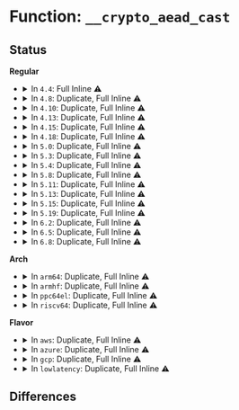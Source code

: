 # Function: <code>__crypto_aead_cast</code>

## Status
<b>Regular</b>
<ul>
<li>
<details>
<summary>In <code>4.4</code>: Full Inline ⚠️</summary>

**Collision:** Unique Static

**Inline:** Full

**Transformation:** False

**Instances:**

```
In crypto/aead.c (ffffffff8139ef38)
Location: include/crypto/aead.h:158
Inline: True
Inline callers:
  - crypto/aead.c:crypto_aead_init_tfm
```
</details>
</li>
<li>
<details>
<summary>In <code>4.8</code>: Duplicate, Full Inline ⚠️</summary>

**Collision:** Static Duplication

**Inline:** Full

**Transformation:** False

**Instances:**

```
In crypto/aead.c (ffffffff813dbce8)
Location: include/crypto/aead.h:161
Inline: True
Inline callers:
  - crypto/aead.c:crypto_aead_init_tfm
  - crypto/aead.c:crypto_aead_exit_tfm
```
```
In crypto/seqiv.c (0)
Location: include/crypto/aead.h:161
Inline: True
```
</details>
</li>
<li>
<details>
<summary>In <code>4.10</code>: Duplicate, Full Inline ⚠️</summary>

**Collision:** Static Duplication

**Inline:** Full

**Transformation:** False

**Instances:**

```
In crypto/aead.c (ffffffff813f35c8)
Location: include/crypto/aead.h:161
Inline: True
Inline callers:
  - crypto/aead.c:crypto_aead_init_tfm
  - crypto/aead.c:crypto_aead_exit_tfm
```
```
In crypto/skcipher.c (0)
Location: include/crypto/aead.h:161
Inline: True
```
```
In crypto/seqiv.c (0)
Location: include/crypto/aead.h:161
Inline: True
```
</details>
</li>
<li>
<details>
<summary>In <code>4.13</code>: Duplicate, Full Inline ⚠️</summary>

**Collision:** Static Duplication

**Inline:** Full

**Transformation:** False

**Instances:**

```
In crypto/aead.c (ffffffff813ff8e8)
Location: include/crypto/aead.h:161
Inline: True
Inline callers:
  - crypto/aead.c:crypto_aead_init_tfm
  - crypto/aead.c:crypto_aead_exit_tfm
```
```
In crypto/skcipher.c (0)
Location: include/crypto/aead.h:161
Inline: True
```
```
In crypto/seqiv.c (0)
Location: include/crypto/aead.h:161
Inline: True
```
</details>
</li>
<li>
<details>
<summary>In <code>4.15</code>: Duplicate, Full Inline ⚠️</summary>

**Collision:** Static Duplication

**Inline:** Full

**Transformation:** False

**Instances:**

```
In security/keys/big_key.c (0)
Location: include/crypto/aead.h:161
Inline: True
```
```
In crypto/aead.c (ffffffff81427eb8)
Location: include/crypto/aead.h:161
Inline: True
Inline callers:
  - crypto/aead.c:crypto_aead_init_tfm
  - crypto/aead.c:crypto_aead_exit_tfm
```
```
In crypto/skcipher.c (0)
Location: include/crypto/aead.h:161
Inline: True
```
```
In crypto/seqiv.c (0)
Location: include/crypto/aead.h:161
Inline: True
```
```
In crypto/gcm.c (0)
Location: include/crypto/aead.h:161
Inline: True
```
</details>
</li>
<li>
<details>
<summary>In <code>4.18</code>: Duplicate, Full Inline ⚠️</summary>

**Collision:** Static Duplication

**Inline:** Full

**Transformation:** False

**Instances:**

```
In security/keys/big_key.c (ffffffff813ecdf4)
Location: include/crypto/aead.h:161
Inline: True
Inline callers:
  - security/keys/big_key.c:big_key_crypt
  - security/keys/big_key.c:big_key_crypt
```
```
In crypto/aead.c (ffffffff8145ace5)
Location: include/crypto/aead.h:161
Inline: True
Inline callers:
  - crypto/aead.c:crypto_aead_init_tfm
  - crypto/aead.c:crypto_aead_exit_tfm
```
```
In crypto/skcipher.c (ffffffff8145e425)
Location: include/crypto/aead.h:161
Inline: True
Inline callers:
  - crypto/skcipher.c:skcipher_walk_aead_decrypt
  - crypto/skcipher.c:skcipher_walk_aead_common
```
```
In crypto/seqiv.c (ffffffff8145e519)
Location: include/crypto/aead.h:161
Inline: True
Inline callers:
  - crypto/seqiv.c:seqiv_aead_decrypt
  - crypto/seqiv.c:seqiv_aead_decrypt
  - crypto/seqiv.c:seqiv_aead_encrypt
  - crypto/seqiv.c:seqiv_aead_encrypt
  - crypto/seqiv.c:seqiv_aead_encrypt_complete2
```
```
In crypto/gcm.c (ffffffff8146b284)
Location: include/crypto/aead.h:161
Inline: True
Inline callers:
  - crypto/gcm.c:crypto_rfc4543_crypt
  - crypto/gcm.c:crypto_rfc4543_crypt
  - crypto/gcm.c:crypto_rfc4543_crypt
  - crypto/gcm.c:crypto_rfc4543_crypt
  - crypto/gcm.c:crypto_rfc4106_decrypt
  - crypto/gcm.c:crypto_rfc4106_encrypt
  - crypto/gcm.c:crypto_rfc4106_crypt
  - crypto/gcm.c:crypto_gcm_decrypt
  - crypto/gcm.c:crypto_gcm_decrypt
  - crypto/gcm.c:gcm_dec_hash_continue
  - crypto/gcm.c:gcm_dec_hash_continue
  - crypto/gcm.c:gcm_dec_hash_continue
  - crypto/gcm.c:crypto_gcm_verify
  - crypto/gcm.c:crypto_gcm_verify
  - crypto/gcm.c:crypto_gcm_encrypt
  - crypto/gcm.c:crypto_gcm_encrypt
  - crypto/gcm.c:crypto_gcm_encrypt
  - crypto/gcm.c:gcm_encrypt_continue
  - crypto/gcm.c:gcm_enc_copy_hash
  - crypto/gcm.c:gcm_enc_copy_hash
  - crypto/gcm.c:gcm_hash
  - crypto/gcm.c:gcm_hash
  - crypto/gcm.c:gcm_hash_init_continue
  - crypto/gcm.c:gcm_hash_assoc_continue
  - crypto/gcm.c:gcm_hash_assoc_remain_continue
  - crypto/gcm.c:gcm_hash_assoc_remain_continue
  - crypto/gcm.c:gcm_hash_crypt_continue
  - crypto/gcm.c:gcm_hash_crypt_continue
  - crypto/gcm.c:gcm_hash_len_done
  - crypto/gcm.c:crypto_gcm_init_common
```
</details>
</li>
<li>
<details>
<summary>In <code>5.0</code>: Duplicate, Full Inline ⚠️</summary>

**Collision:** Static Duplication

**Inline:** Full

**Transformation:** False

**Instances:**

```
In security/keys/big_key.c (ffffffff8140800c)
Location: include/crypto/aead.h:158
Inline: True
Inline callers:
  - security/keys/big_key.c:big_key_crypt
  - security/keys/big_key.c:big_key_crypt
```
```
In crypto/aead.c (ffffffff81478855)
Location: include/crypto/aead.h:158
Inline: True
Inline callers:
  - crypto/aead.c:crypto_aead_init_tfm
  - crypto/aead.c:crypto_aead_exit_tfm
```
```
In crypto/skcipher.c (ffffffff8147bce5)
Location: include/crypto/aead.h:158
Inline: True
Inline callers:
  - crypto/skcipher.c:skcipher_walk_aead_decrypt
  - crypto/skcipher.c:skcipher_walk_aead_common
```
```
In crypto/seqiv.c (ffffffff8147bde6)
Location: include/crypto/aead.h:158
Inline: True
Inline callers:
  - crypto/seqiv.c:seqiv_aead_decrypt
  - crypto/seqiv.c:seqiv_aead_decrypt
  - crypto/seqiv.c:seqiv_aead_encrypt
  - crypto/seqiv.c:seqiv_aead_encrypt
  - crypto/seqiv.c:seqiv_aead_encrypt_complete2
```
```
In crypto/gcm.c (ffffffff8148955e)
Location: include/crypto/aead.h:158
Inline: True
Inline callers:
  - crypto/gcm.c:crypto_rfc4543_copy_src_to_dst
  - crypto/gcm.c:crypto_rfc4543_crypt
  - crypto/gcm.c:crypto_rfc4543_crypt
  - crypto/gcm.c:crypto_rfc4543_crypt
  - crypto/gcm.c:crypto_rfc4106_decrypt
  - crypto/gcm.c:crypto_rfc4106_encrypt
  - crypto/gcm.c:crypto_rfc4106_crypt
  - crypto/gcm.c:crypto_gcm_decrypt
  - crypto/gcm.c:crypto_gcm_decrypt
  - crypto/gcm.c:gcm_dec_hash_continue
  - crypto/gcm.c:gcm_dec_hash_continue
  - crypto/gcm.c:gcm_dec_hash_continue
  - crypto/gcm.c:crypto_gcm_verify
  - crypto/gcm.c:crypto_gcm_verify
  - crypto/gcm.c:crypto_gcm_encrypt
  - crypto/gcm.c:crypto_gcm_encrypt
  - crypto/gcm.c:crypto_gcm_encrypt
  - crypto/gcm.c:gcm_encrypt_continue
  - crypto/gcm.c:gcm_enc_copy_hash
  - crypto/gcm.c:gcm_enc_copy_hash
  - crypto/gcm.c:gcm_hash
  - crypto/gcm.c:gcm_hash
  - crypto/gcm.c:gcm_hash_assoc_remain_continue
  - crypto/gcm.c:gcm_hash_crypt_continue
  - crypto/gcm.c:gcm_hash_len_done
  - crypto/gcm.c:gcm_hash_update
  - crypto/gcm.c:crypto_gcm_init_common
```
</details>
</li>
<li>
<details>
<summary>In <code>5.3</code>: Duplicate, Full Inline ⚠️</summary>

**Collision:** Static Duplication

**Inline:** Full

**Transformation:** False

**Instances:**

```
In crypto/aead.c (ffffffff814a6685)
Location: include/crypto/aead.h:153
Inline: True
Inline callers:
  - crypto/aead.c:crypto_aead_init_tfm
  - crypto/aead.c:crypto_aead_exit_tfm
  - crypto/aead.c:crypto_aead_decrypt
  - crypto/aead.c:crypto_aead_encrypt
```
```
In crypto/skcipher.c (ffffffff814aa095)
Location: include/crypto/aead.h:153
Inline: True
Inline callers:
  - crypto/skcipher.c:skcipher_walk_aead_decrypt
  - crypto/skcipher.c:skcipher_walk_aead_common
```
```
In crypto/seqiv.c (ffffffff814aa1d9)
Location: include/crypto/aead.h:153
Inline: True
Inline callers:
  - crypto/seqiv.c:seqiv_aead_decrypt
  - crypto/seqiv.c:seqiv_aead_encrypt
  - crypto/seqiv.c:seqiv_aead_encrypt_complete2
```
```
In crypto/gcm.c (ffffffff814b6213)
Location: include/crypto/aead.h:153
Inline: True
Inline callers:
  - crypto/gcm.c:crypto_rfc4543_copy_src_to_dst
  - crypto/gcm.c:crypto_rfc4543_crypt
  - crypto/gcm.c:crypto_rfc4106_crypt
  - crypto/gcm.c:crypto_gcm_decrypt
  - crypto/gcm.c:crypto_gcm_decrypt
  - crypto/gcm.c:gcm_dec_hash_continue
  - crypto/gcm.c:gcm_dec_hash_continue
  - crypto/gcm.c:gcm_dec_hash_continue
  - crypto/gcm.c:crypto_gcm_verify
  - crypto/gcm.c:crypto_gcm_verify
  - crypto/gcm.c:crypto_gcm_encrypt
  - crypto/gcm.c:crypto_gcm_encrypt
  - crypto/gcm.c:crypto_gcm_encrypt
  - crypto/gcm.c:gcm_encrypt_continue
  - crypto/gcm.c:gcm_enc_copy_hash
  - crypto/gcm.c:gcm_enc_copy_hash
  - crypto/gcm.c:gcm_hash
  - crypto/gcm.c:gcm_hash
  - crypto/gcm.c:gcm_hash_assoc_remain_continue
  - crypto/gcm.c:gcm_hash_crypt_continue
  - crypto/gcm.c:gcm_hash_len_done
  - crypto/gcm.c:gcm_hash_update
  - crypto/gcm.c:crypto_gcm_init_common
```
</details>
</li>
<li>
<details>
<summary>In <code>5.4</code>: Duplicate, Full Inline ⚠️</summary>

**Collision:** Static Duplication

**Inline:** Full

**Transformation:** False

**Instances:**

```
In crypto/aead.c (ffffffff814c1325)
Location: include/crypto/aead.h:153
Inline: True
Inline callers:
  - crypto/aead.c:crypto_aead_init_tfm
  - crypto/aead.c:crypto_aead_exit_tfm
  - crypto/aead.c:crypto_aead_decrypt
  - crypto/aead.c:crypto_aead_encrypt
```
```
In crypto/skcipher.c (ffffffff814c4d85)
Location: include/crypto/aead.h:153
Inline: True
Inline callers:
  - crypto/skcipher.c:skcipher_walk_aead_decrypt
  - crypto/skcipher.c:skcipher_walk_aead_common
```
```
In crypto/seqiv.c (ffffffff814c4e99)
Location: include/crypto/aead.h:153
Inline: True
Inline callers:
  - crypto/seqiv.c:seqiv_aead_decrypt
  - crypto/seqiv.c:seqiv_aead_encrypt
  - crypto/seqiv.c:seqiv_aead_encrypt_complete2
```
```
In crypto/gcm.c (ffffffff814cf413)
Location: include/crypto/aead.h:153
Inline: True
Inline callers:
  - crypto/gcm.c:crypto_rfc4543_copy_src_to_dst
  - crypto/gcm.c:crypto_rfc4543_crypt
  - crypto/gcm.c:crypto_rfc4106_crypt
  - crypto/gcm.c:crypto_gcm_decrypt
  - crypto/gcm.c:crypto_gcm_decrypt
  - crypto/gcm.c:gcm_dec_hash_continue
  - crypto/gcm.c:gcm_dec_hash_continue
  - crypto/gcm.c:gcm_dec_hash_continue
  - crypto/gcm.c:crypto_gcm_verify
  - crypto/gcm.c:crypto_gcm_verify
  - crypto/gcm.c:crypto_gcm_encrypt
  - crypto/gcm.c:crypto_gcm_encrypt
  - crypto/gcm.c:crypto_gcm_encrypt
  - crypto/gcm.c:gcm_encrypt_continue
  - crypto/gcm.c:gcm_enc_copy_hash
  - crypto/gcm.c:gcm_enc_copy_hash
  - crypto/gcm.c:gcm_hash
  - crypto/gcm.c:gcm_hash
  - crypto/gcm.c:gcm_hash_assoc_remain_continue
  - crypto/gcm.c:gcm_hash_crypt_continue
  - crypto/gcm.c:gcm_hash_len_done
  - crypto/gcm.c:gcm_hash_update
  - crypto/gcm.c:crypto_gcm_init_common
```
</details>
</li>
<li>
<details>
<summary>In <code>5.8</code>: Duplicate, Full Inline ⚠️</summary>

**Collision:** Static Duplication

**Inline:** Full

**Transformation:** False

**Instances:**

```
In crypto/aead.c (ffffffff81521bd5)
Location: include/crypto/aead.h:159
Inline: True
Inline callers:
  - crypto/aead.c:crypto_aead_init_tfm
  - crypto/aead.c:crypto_aead_exit_tfm
  - crypto/aead.c:crypto_aead_decrypt
  - crypto/aead.c:crypto_aead_encrypt
```
```
In crypto/skcipher.c (ffffffff81523bf5)
Location: include/crypto/aead.h:159
Inline: True
Inline callers:
  - crypto/skcipher.c:skcipher_walk_aead_decrypt
  - crypto/skcipher.c:skcipher_walk_aead_common
```
```
In crypto/seqiv.c (ffffffff81523da9)
Location: include/crypto/aead.h:159
Inline: True
Inline callers:
  - crypto/seqiv.c:seqiv_aead_decrypt
  - crypto/seqiv.c:seqiv_aead_encrypt
  - crypto/seqiv.c:seqiv_aead_encrypt_complete2
```
```
In crypto/gcm.c (ffffffff8152e633)
Location: include/crypto/aead.h:159
Inline: True
Inline callers:
  - crypto/gcm.c:crypto_rfc4543_copy_src_to_dst
  - crypto/gcm.c:crypto_rfc4543_crypt
  - crypto/gcm.c:crypto_rfc4106_crypt
  - crypto/gcm.c:crypto_gcm_decrypt
  - crypto/gcm.c:crypto_gcm_decrypt
  - crypto/gcm.c:gcm_dec_hash_continue
  - crypto/gcm.c:gcm_dec_hash_continue
  - crypto/gcm.c:gcm_dec_hash_continue
  - crypto/gcm.c:crypto_gcm_verify
  - crypto/gcm.c:crypto_gcm_verify
  - crypto/gcm.c:crypto_gcm_encrypt
  - crypto/gcm.c:crypto_gcm_encrypt
  - crypto/gcm.c:crypto_gcm_encrypt
  - crypto/gcm.c:gcm_encrypt_continue
  - crypto/gcm.c:gcm_enc_copy_hash
  - crypto/gcm.c:gcm_enc_copy_hash
  - crypto/gcm.c:gcm_hash
  - crypto/gcm.c:gcm_hash
  - crypto/gcm.c:gcm_hash_assoc_remain_continue
  - crypto/gcm.c:gcm_hash_crypt_continue
  - crypto/gcm.c:gcm_hash_crypt_remain_continue
  - crypto/gcm.c:gcm_hash_len_done
  - crypto/gcm.c:gcm_hash_len
  - crypto/gcm.c:gcm_hash_update
  - crypto/gcm.c:crypto_gcm_init_common
```
</details>
</li>
<li>
<details>
<summary>In <code>5.11</code>: Duplicate, Full Inline ⚠️</summary>

**Collision:** Static Duplication

**Inline:** Full

**Transformation:** False

**Instances:**

```
In crypto/aead.c (ffffffff8153ea45)
Location: include/crypto/aead.h:159
Inline: True
Inline callers:
  - crypto/aead.c:crypto_aead_init_tfm
  - crypto/aead.c:crypto_aead_exit_tfm
  - crypto/aead.c:crypto_aead_decrypt
  - crypto/aead.c:crypto_aead_encrypt
```
```
In crypto/skcipher.c (ffffffff81540b45)
Location: include/crypto/aead.h:159
Inline: True
Inline callers:
  - crypto/skcipher.c:skcipher_walk_aead_decrypt
  - crypto/skcipher.c:skcipher_walk_aead_common
```
```
In crypto/seqiv.c (ffffffff81540c29)
Location: include/crypto/aead.h:159
Inline: True
Inline callers:
  - crypto/seqiv.c:seqiv_aead_decrypt
  - crypto/seqiv.c:seqiv_aead_encrypt
  - crypto/seqiv.c:seqiv_aead_encrypt_complete2
```
```
In crypto/gcm.c (ffffffff8154b5d3)
Location: include/crypto/aead.h:159
Inline: True
Inline callers:
  - crypto/gcm.c:crypto_rfc4543_copy_src_to_dst
  - crypto/gcm.c:crypto_rfc4543_crypt
  - crypto/gcm.c:crypto_rfc4106_crypt
  - crypto/gcm.c:crypto_gcm_decrypt
  - crypto/gcm.c:crypto_gcm_decrypt
  - crypto/gcm.c:gcm_dec_hash_continue
  - crypto/gcm.c:gcm_dec_hash_continue
  - crypto/gcm.c:gcm_dec_hash_continue
  - crypto/gcm.c:crypto_gcm_verify
  - crypto/gcm.c:crypto_gcm_verify
  - crypto/gcm.c:crypto_gcm_encrypt
  - crypto/gcm.c:crypto_gcm_encrypt
  - crypto/gcm.c:crypto_gcm_encrypt
  - crypto/gcm.c:gcm_encrypt_continue
  - crypto/gcm.c:gcm_enc_copy_hash
  - crypto/gcm.c:gcm_enc_copy_hash
  - crypto/gcm.c:gcm_hash
  - crypto/gcm.c:gcm_hash
  - crypto/gcm.c:gcm_hash_assoc_remain_continue
  - crypto/gcm.c:gcm_hash_crypt_continue
  - crypto/gcm.c:gcm_hash_crypt_remain_continue
  - crypto/gcm.c:gcm_hash_len_done
  - crypto/gcm.c:gcm_hash_len
  - crypto/gcm.c:gcm_hash_update
  - crypto/gcm.c:crypto_gcm_init_common
```
</details>
</li>
<li>
<details>
<summary>In <code>5.13</code>: Duplicate, Full Inline ⚠️</summary>

**Collision:** Static Duplication

**Inline:** Full

**Transformation:** False

**Instances:**

```
In crypto/aead.c (ffffffff815470f5)
Location: include/crypto/aead.h:159
Inline: True
Inline callers:
  - crypto/aead.c:crypto_aead_init_tfm
  - crypto/aead.c:crypto_aead_exit_tfm
  - crypto/aead.c:crypto_aead_decrypt
  - crypto/aead.c:crypto_aead_encrypt
```
```
In crypto/skcipher.c (ffffffff815491a5)
Location: include/crypto/aead.h:159
Inline: True
Inline callers:
  - crypto/skcipher.c:skcipher_walk_aead_decrypt
  - crypto/skcipher.c:skcipher_walk_aead_common
```
```
In crypto/seqiv.c (ffffffff81549292)
Location: include/crypto/aead.h:159
Inline: True
Inline callers:
  - crypto/seqiv.c:seqiv_aead_decrypt
  - crypto/seqiv.c:seqiv_aead_encrypt
  - crypto/seqiv.c:seqiv_aead_encrypt_complete2
```
```
In crypto/gcm.c (ffffffff81553be3)
Location: include/crypto/aead.h:159
Inline: True
Inline callers:
  - crypto/gcm.c:crypto_rfc4543_copy_src_to_dst
  - crypto/gcm.c:crypto_rfc4543_crypt
  - crypto/gcm.c:crypto_rfc4106_crypt
  - crypto/gcm.c:crypto_gcm_decrypt
  - crypto/gcm.c:crypto_gcm_decrypt
  - crypto/gcm.c:gcm_dec_hash_continue
  - crypto/gcm.c:gcm_dec_hash_continue
  - crypto/gcm.c:gcm_dec_hash_continue
  - crypto/gcm.c:crypto_gcm_verify
  - crypto/gcm.c:crypto_gcm_verify
  - crypto/gcm.c:crypto_gcm_encrypt
  - crypto/gcm.c:crypto_gcm_encrypt
  - crypto/gcm.c:crypto_gcm_encrypt
  - crypto/gcm.c:gcm_encrypt_continue
  - crypto/gcm.c:gcm_enc_copy_hash
  - crypto/gcm.c:gcm_enc_copy_hash
  - crypto/gcm.c:gcm_hash
  - crypto/gcm.c:gcm_hash
  - crypto/gcm.c:gcm_hash_assoc_remain_continue
  - crypto/gcm.c:gcm_hash_crypt_continue
  - crypto/gcm.c:gcm_hash_crypt_remain_continue
  - crypto/gcm.c:gcm_hash_crypt_remain_continue
  - crypto/gcm.c:gcm_hash_len_done
  - crypto/gcm.c:gcm_hash_update
  - crypto/gcm.c:crypto_gcm_init_common
```
</details>
</li>
<li>
<details>
<summary>In <code>5.15</code>: Duplicate, Full Inline ⚠️</summary>

**Collision:** Static Duplication

**Inline:** Full

**Transformation:** False

**Instances:**

```
In crypto/aead.c (ffffffff815a78d5)
Location: include/crypto/aead.h:159
Inline: True
Inline callers:
  - crypto/aead.c:crypto_aead_init_tfm
  - crypto/aead.c:crypto_aead_exit_tfm
  - crypto/aead.c:crypto_aead_decrypt
  - crypto/aead.c:crypto_aead_encrypt
```
```
In crypto/skcipher.c (ffffffff815a9985)
Location: include/crypto/aead.h:159
Inline: True
Inline callers:
  - crypto/skcipher.c:skcipher_walk_aead_decrypt
  - crypto/skcipher.c:skcipher_walk_aead_common
```
```
In crypto/seqiv.c (ffffffff815a9a72)
Location: include/crypto/aead.h:159
Inline: True
Inline callers:
  - crypto/seqiv.c:seqiv_aead_decrypt
  - crypto/seqiv.c:seqiv_aead_encrypt
  - crypto/seqiv.c:seqiv_aead_encrypt_complete2
```
```
In crypto/gcm.c (ffffffff815b4c13)
Location: include/crypto/aead.h:159
Inline: True
Inline callers:
  - crypto/gcm.c:crypto_rfc4543_copy_src_to_dst
  - crypto/gcm.c:crypto_rfc4543_crypt
  - crypto/gcm.c:crypto_rfc4106_crypt
  - crypto/gcm.c:crypto_gcm_decrypt
  - crypto/gcm.c:crypto_gcm_decrypt
  - crypto/gcm.c:gcm_dec_hash_continue
  - crypto/gcm.c:gcm_dec_hash_continue
  - crypto/gcm.c:gcm_dec_hash_continue
  - crypto/gcm.c:crypto_gcm_verify
  - crypto/gcm.c:crypto_gcm_verify
  - crypto/gcm.c:crypto_gcm_encrypt
  - crypto/gcm.c:crypto_gcm_encrypt
  - crypto/gcm.c:crypto_gcm_encrypt
  - crypto/gcm.c:gcm_encrypt_continue
  - crypto/gcm.c:gcm_enc_copy_hash
  - crypto/gcm.c:gcm_enc_copy_hash
  - crypto/gcm.c:gcm_hash
  - crypto/gcm.c:gcm_hash
  - crypto/gcm.c:gcm_hash_assoc_remain_continue
  - crypto/gcm.c:gcm_hash_crypt_continue
  - crypto/gcm.c:gcm_hash_crypt_remain_continue
  - crypto/gcm.c:gcm_hash_crypt_remain_continue
  - crypto/gcm.c:gcm_hash_len_done
  - crypto/gcm.c:gcm_hash_update
  - crypto/gcm.c:crypto_gcm_init_common
```
</details>
</li>
<li>
<details>
<summary>In <code>5.19</code>: Duplicate, Full Inline ⚠️</summary>

**Collision:** Static Duplication

**Inline:** Full

**Transformation:** False

**Instances:**

```
In crypto/aead.c (ffffffff8164ec05)
Location: include/crypto/aead.h:161
Inline: True
Inline callers:
  - crypto/aead.c:crypto_aead_init_tfm
  - crypto/aead.c:crypto_aead_exit_tfm
```
```
In crypto/skcipher.c (0)
Location: include/crypto/aead.h:161
Inline: True
```
```
In crypto/seqiv.c (0)
Location: include/crypto/aead.h:161
Inline: True
```
```
In crypto/gcm.c (0)
Location: include/crypto/aead.h:161
Inline: True
```
</details>
</li>
<li>
<details>
<summary>In <code>6.2</code>: Duplicate, Full Inline ⚠️</summary>

**Collision:** Static Duplication

**Inline:** Full

**Transformation:** False

**Instances:**

```
In crypto/aead.c (ffffffff817080e5)
Location: include/crypto/aead.h:161
Inline: True
Inline callers:
  - crypto/aead.c:crypto_aead_init_tfm
  - crypto/aead.c:crypto_aead_exit_tfm
```
```
In crypto/skcipher.c (0)
Location: include/crypto/aead.h:161
Inline: True
```
```
In crypto/seqiv.c (0)
Location: include/crypto/aead.h:161
Inline: True
```
```
In crypto/gcm.c (0)
Location: include/crypto/aead.h:161
Inline: True
```
</details>
</li>
<li>
<details>
<summary>In <code>6.5</code>: Duplicate, Full Inline ⚠️</summary>

**Collision:** Static Duplication

**Inline:** Full

**Transformation:** False

**Instances:**

```
In crypto/aead.c (ffffffff81741805)
Location: include/crypto/aead.h:183
Inline: True
Inline callers:
  - crypto/aead.c:crypto_aead_init_tfm
  - crypto/aead.c:crypto_aead_exit_tfm
```
```
In crypto/skcipher.c (0)
Location: include/crypto/aead.h:183
Inline: True
```
```
In crypto/seqiv.c (0)
Location: include/crypto/aead.h:183
Inline: True
```
```
In crypto/gcm.c (0)
Location: include/crypto/aead.h:183
Inline: True
```
</details>
</li>
<li>
<details>
<summary>In <code>6.8</code>: Duplicate, Full Inline ⚠️</summary>

**Collision:** Static Duplication

**Inline:** Full

**Transformation:** False

**Instances:**

```
In crypto/aead.c (ffffffff817826a5)
Location: include/crypto/aead.h:183
Inline: True
Inline callers:
  - crypto/aead.c:crypto_aead_init_tfm
  - crypto/aead.c:crypto_aead_exit_tfm
```
```
In crypto/skcipher.c (0)
Location: include/crypto/aead.h:183
Inline: True
```
```
In crypto/seqiv.c (0)
Location: include/crypto/aead.h:183
Inline: True
```
```
In crypto/gcm.c (0)
Location: include/crypto/aead.h:183
Inline: True
```
</details>
</li>
</ul>
<b>Arch</b>
<ul>
<li>
<details>
<summary>In <code>arm64</code>: Duplicate, Full Inline ⚠️</summary>

**Collision:** Static Duplication

**Inline:** Full

**Transformation:** False

**Instances:**

```
In crypto/aead.c (ffff8000105bb638)
Location: include/crypto/aead.h:153
Inline: True
Inline callers:
  - crypto/aead.c:crypto_aead_init_tfm
  - crypto/aead.c:crypto_aead_exit_tfm
  - crypto/aead.c:crypto_aead_decrypt
  - crypto/aead.c:crypto_aead_encrypt
```
```
In crypto/skcipher.c (ffff8000105bf8c4)
Location: include/crypto/aead.h:153
Inline: True
Inline callers:
  - crypto/skcipher.c:skcipher_walk_aead_decrypt
  - crypto/skcipher.c:skcipher_walk_aead_common
```
```
In crypto/seqiv.c (ffff8000105bfa50)
Location: include/crypto/aead.h:153
Inline: True
Inline callers:
  - crypto/seqiv.c:seqiv_aead_decrypt
  - crypto/seqiv.c:seqiv_aead_encrypt
  - crypto/seqiv.c:seqiv_aead_encrypt_complete2
```
```
In crypto/gcm.c (ffff8000105cb420)
Location: include/crypto/aead.h:153
Inline: True
Inline callers:
  - crypto/gcm.c:crypto_rfc4543_copy_src_to_dst
  - crypto/gcm.c:crypto_rfc4543_crypt
  - crypto/gcm.c:crypto_rfc4106_crypt
  - crypto/gcm.c:crypto_gcm_decrypt
  - crypto/gcm.c:crypto_gcm_decrypt
  - crypto/gcm.c:gcm_dec_hash_continue
  - crypto/gcm.c:gcm_dec_hash_continue
  - crypto/gcm.c:gcm_dec_hash_continue
  - crypto/gcm.c:crypto_gcm_verify
  - crypto/gcm.c:crypto_gcm_verify
  - crypto/gcm.c:crypto_gcm_encrypt
  - crypto/gcm.c:crypto_gcm_encrypt
  - crypto/gcm.c:crypto_gcm_encrypt
  - crypto/gcm.c:gcm_encrypt_continue
  - crypto/gcm.c:gcm_enc_copy_hash
  - crypto/gcm.c:gcm_enc_copy_hash
  - crypto/gcm.c:gcm_hash
  - crypto/gcm.c:gcm_hash
  - crypto/gcm.c:gcm_hash_assoc_remain_continue
  - crypto/gcm.c:gcm_hash_crypt_continue
  - crypto/gcm.c:gcm_hash_len_done
  - crypto/gcm.c:gcm_hash_update
  - crypto/gcm.c:crypto_gcm_init_common
```
</details>
</li>
<li>
<details>
<summary>In <code>armhf</code>: Duplicate, Full Inline ⚠️</summary>

**Collision:** Static Duplication

**Inline:** Full

**Transformation:** False

**Instances:**

```
In crypto/aead.c (c0769898)
Location: include/crypto/aead.h:153
Inline: True
Inline callers:
  - crypto/aead.c:crypto_aead_init_tfm
  - crypto/aead.c:crypto_aead_exit_tfm
  - crypto/aead.c:crypto_aead_decrypt
  - crypto/aead.c:crypto_aead_encrypt
```
```
In crypto/skcipher.c (c076d570)
Location: include/crypto/aead.h:153
Inline: True
Inline callers:
  - crypto/skcipher.c:skcipher_walk_aead_decrypt
  - crypto/skcipher.c:skcipher_walk_aead_common
```
```
In crypto/seqiv.c (c076d6a4)
Location: include/crypto/aead.h:153
Inline: True
Inline callers:
  - crypto/seqiv.c:seqiv_aead_decrypt
  - crypto/seqiv.c:seqiv_aead_encrypt
  - crypto/seqiv.c:seqiv_aead_encrypt_complete2
```
```
In crypto/gcm.c (c0778f28)
Location: include/crypto/aead.h:153
Inline: True
Inline callers:
  - crypto/gcm.c:crypto_rfc4543_copy_src_to_dst
  - crypto/gcm.c:crypto_rfc4543_crypt
  - crypto/gcm.c:crypto_rfc4106_crypt
  - crypto/gcm.c:crypto_gcm_decrypt
  - crypto/gcm.c:crypto_gcm_decrypt
  - crypto/gcm.c:gcm_dec_hash_continue
  - crypto/gcm.c:gcm_dec_hash_continue
  - crypto/gcm.c:gcm_dec_hash_continue
  - crypto/gcm.c:crypto_gcm_verify
  - crypto/gcm.c:crypto_gcm_verify
  - crypto/gcm.c:crypto_gcm_encrypt
  - crypto/gcm.c:crypto_gcm_encrypt
  - crypto/gcm.c:crypto_gcm_encrypt
  - crypto/gcm.c:gcm_encrypt_continue
  - crypto/gcm.c:gcm_enc_copy_hash
  - crypto/gcm.c:gcm_enc_copy_hash
  - crypto/gcm.c:gcm_hash
  - crypto/gcm.c:gcm_hash
  - crypto/gcm.c:gcm_hash_assoc_remain_continue
  - crypto/gcm.c:gcm_hash_crypt_continue
  - crypto/gcm.c:gcm_hash_len_done
  - crypto/gcm.c:gcm_hash_update
  - crypto/gcm.c:crypto_gcm_init_common
```
</details>
</li>
<li>
<details>
<summary>In <code>ppc64el</code>: Duplicate, Full Inline ⚠️</summary>

**Collision:** Static Duplication

**Inline:** Full

**Transformation:** False

**Instances:**

```
In crypto/aead.c (c000000000741f30)
Location: include/crypto/aead.h:153
Inline: True
Inline callers:
  - crypto/aead.c:crypto_aead_init_tfm
  - crypto/aead.c:crypto_aead_exit_tfm
  - crypto/aead.c:crypto_aead_decrypt
  - crypto/aead.c:crypto_aead_encrypt
```
```
In crypto/skcipher.c (c000000000747630)
Location: include/crypto/aead.h:153
Inline: True
Inline callers:
  - crypto/skcipher.c:skcipher_walk_aead_decrypt
  - crypto/skcipher.c:skcipher_walk_aead_common
```
```
In crypto/seqiv.c (c000000000747814)
Location: include/crypto/aead.h:153
Inline: True
Inline callers:
  - crypto/seqiv.c:seqiv_aead_decrypt
  - crypto/seqiv.c:seqiv_aead_encrypt
  - crypto/seqiv.c:seqiv_aead_encrypt_complete2
```
```
In crypto/gcm.c (c000000000756444)
Location: include/crypto/aead.h:153
Inline: True
Inline callers:
  - crypto/gcm.c:crypto_rfc4543_copy_src_to_dst
  - crypto/gcm.c:crypto_rfc4543_crypt
  - crypto/gcm.c:crypto_rfc4106_crypt
  - crypto/gcm.c:crypto_gcm_decrypt
  - crypto/gcm.c:crypto_gcm_decrypt
  - crypto/gcm.c:gcm_dec_hash_continue
  - crypto/gcm.c:gcm_dec_hash_continue
  - crypto/gcm.c:gcm_dec_hash_continue
  - crypto/gcm.c:crypto_gcm_verify
  - crypto/gcm.c:crypto_gcm_verify
  - crypto/gcm.c:crypto_gcm_encrypt
  - crypto/gcm.c:crypto_gcm_encrypt
  - crypto/gcm.c:crypto_gcm_encrypt
  - crypto/gcm.c:gcm_encrypt_continue
  - crypto/gcm.c:gcm_enc_copy_hash
  - crypto/gcm.c:gcm_enc_copy_hash
  - crypto/gcm.c:gcm_hash
  - crypto/gcm.c:gcm_hash
  - crypto/gcm.c:gcm_hash_assoc_remain_continue
  - crypto/gcm.c:gcm_hash_crypt_continue
  - crypto/gcm.c:gcm_hash_len_done
  - crypto/gcm.c:gcm_hash_update
  - crypto/gcm.c:crypto_gcm_init_common
```
</details>
</li>
<li>
<details>
<summary>In <code>riscv64</code>: Duplicate, Full Inline ⚠️</summary>

**Collision:** Static Duplication

**Inline:** Full

**Transformation:** False

**Instances:**

```
In crypto/aead.c (ffffffe0004010a4)
Location: include/crypto/aead.h:153
Inline: True
Inline callers:
  - crypto/aead.c:crypto_aead_init_tfm
  - crypto/aead.c:crypto_aead_exit_tfm
  - crypto/aead.c:crypto_aead_decrypt
  - crypto/aead.c:crypto_aead_encrypt
```
```
In crypto/skcipher.c (ffffffe0004049f4)
Location: include/crypto/aead.h:153
Inline: True
Inline callers:
  - crypto/skcipher.c:skcipher_walk_aead_decrypt
  - crypto/skcipher.c:skcipher_walk_aead_common
```
```
In crypto/seqiv.c (ffffffe000404b26)
Location: include/crypto/aead.h:153
Inline: True
Inline callers:
  - crypto/seqiv.c:seqiv_aead_decrypt
  - crypto/seqiv.c:seqiv_aead_encrypt
  - crypto/seqiv.c:seqiv_aead_encrypt_complete2
```
```
In crypto/gcm.c (ffffffe00040f79c)
Location: include/crypto/aead.h:153
Inline: True
Inline callers:
  - crypto/gcm.c:crypto_rfc4543_copy_src_to_dst
  - crypto/gcm.c:crypto_rfc4543_crypt
  - crypto/gcm.c:crypto_rfc4106_crypt
  - crypto/gcm.c:crypto_gcm_decrypt
  - crypto/gcm.c:crypto_gcm_decrypt
  - crypto/gcm.c:gcm_dec_hash_continue
  - crypto/gcm.c:gcm_dec_hash_continue
  - crypto/gcm.c:gcm_dec_hash_continue
  - crypto/gcm.c:crypto_gcm_verify
  - crypto/gcm.c:crypto_gcm_verify
  - crypto/gcm.c:crypto_gcm_encrypt
  - crypto/gcm.c:crypto_gcm_encrypt
  - crypto/gcm.c:crypto_gcm_encrypt
  - crypto/gcm.c:gcm_encrypt_continue
  - crypto/gcm.c:gcm_enc_copy_hash
  - crypto/gcm.c:gcm_enc_copy_hash
  - crypto/gcm.c:gcm_hash
  - crypto/gcm.c:gcm_hash
  - crypto/gcm.c:gcm_hash_assoc_remain_continue
  - crypto/gcm.c:gcm_hash_crypt_continue
  - crypto/gcm.c:gcm_hash_len_done
  - crypto/gcm.c:gcm_hash_update
  - crypto/gcm.c:crypto_gcm_init_common
```
</details>
</li>
</ul>
<b>Flavor</b>
<ul>
<li>
<details>
<summary>In <code>aws</code>: Duplicate, Full Inline ⚠️</summary>

**Collision:** Static Duplication

**Inline:** Full

**Transformation:** False

**Instances:**

```
In crypto/aead.c (ffffffff814b9905)
Location: include/crypto/aead.h:153
Inline: True
Inline callers:
  - crypto/aead.c:crypto_aead_init_tfm
  - crypto/aead.c:crypto_aead_exit_tfm
  - crypto/aead.c:crypto_aead_decrypt
  - crypto/aead.c:crypto_aead_encrypt
```
```
In crypto/skcipher.c (ffffffff814bd365)
Location: include/crypto/aead.h:153
Inline: True
Inline callers:
  - crypto/skcipher.c:skcipher_walk_aead_decrypt
  - crypto/skcipher.c:skcipher_walk_aead_common
```
```
In crypto/seqiv.c (ffffffff814bd479)
Location: include/crypto/aead.h:153
Inline: True
Inline callers:
  - crypto/seqiv.c:seqiv_aead_decrypt
  - crypto/seqiv.c:seqiv_aead_encrypt
  - crypto/seqiv.c:seqiv_aead_encrypt_complete2
```
```
In crypto/gcm.c (ffffffff814c79f3)
Location: include/crypto/aead.h:153
Inline: True
Inline callers:
  - crypto/gcm.c:crypto_rfc4543_copy_src_to_dst
  - crypto/gcm.c:crypto_rfc4543_crypt
  - crypto/gcm.c:crypto_rfc4106_crypt
  - crypto/gcm.c:crypto_gcm_decrypt
  - crypto/gcm.c:crypto_gcm_decrypt
  - crypto/gcm.c:gcm_dec_hash_continue
  - crypto/gcm.c:gcm_dec_hash_continue
  - crypto/gcm.c:gcm_dec_hash_continue
  - crypto/gcm.c:crypto_gcm_verify
  - crypto/gcm.c:crypto_gcm_verify
  - crypto/gcm.c:crypto_gcm_encrypt
  - crypto/gcm.c:crypto_gcm_encrypt
  - crypto/gcm.c:crypto_gcm_encrypt
  - crypto/gcm.c:gcm_encrypt_continue
  - crypto/gcm.c:gcm_enc_copy_hash
  - crypto/gcm.c:gcm_enc_copy_hash
  - crypto/gcm.c:gcm_hash
  - crypto/gcm.c:gcm_hash
  - crypto/gcm.c:gcm_hash_assoc_remain_continue
  - crypto/gcm.c:gcm_hash_crypt_continue
  - crypto/gcm.c:gcm_hash_len_done
  - crypto/gcm.c:gcm_hash_update
  - crypto/gcm.c:crypto_gcm_init_common
```
</details>
</li>
<li>
<details>
<summary>In <code>azure</code>: Duplicate, Full Inline ⚠️</summary>

**Collision:** Static Duplication

**Inline:** Full

**Transformation:** False

**Instances:**

```
In crypto/aead.c (ffffffff814aa325)
Location: include/crypto/aead.h:153
Inline: True
Inline callers:
  - crypto/aead.c:crypto_aead_init_tfm
  - crypto/aead.c:crypto_aead_exit_tfm
  - crypto/aead.c:crypto_aead_decrypt
  - crypto/aead.c:crypto_aead_encrypt
```
```
In crypto/skcipher.c (ffffffff814add85)
Location: include/crypto/aead.h:153
Inline: True
Inline callers:
  - crypto/skcipher.c:skcipher_walk_aead_decrypt
  - crypto/skcipher.c:skcipher_walk_aead_common
```
```
In crypto/seqiv.c (ffffffff814ade99)
Location: include/crypto/aead.h:153
Inline: True
Inline callers:
  - crypto/seqiv.c:seqiv_aead_decrypt
  - crypto/seqiv.c:seqiv_aead_encrypt
  - crypto/seqiv.c:seqiv_aead_encrypt_complete2
```
```
In crypto/gcm.c (ffffffff814b8413)
Location: include/crypto/aead.h:153
Inline: True
Inline callers:
  - crypto/gcm.c:crypto_rfc4543_copy_src_to_dst
  - crypto/gcm.c:crypto_rfc4543_crypt
  - crypto/gcm.c:crypto_rfc4106_crypt
  - crypto/gcm.c:crypto_gcm_decrypt
  - crypto/gcm.c:crypto_gcm_decrypt
  - crypto/gcm.c:gcm_dec_hash_continue
  - crypto/gcm.c:gcm_dec_hash_continue
  - crypto/gcm.c:gcm_dec_hash_continue
  - crypto/gcm.c:crypto_gcm_verify
  - crypto/gcm.c:crypto_gcm_verify
  - crypto/gcm.c:crypto_gcm_encrypt
  - crypto/gcm.c:crypto_gcm_encrypt
  - crypto/gcm.c:crypto_gcm_encrypt
  - crypto/gcm.c:gcm_encrypt_continue
  - crypto/gcm.c:gcm_enc_copy_hash
  - crypto/gcm.c:gcm_enc_copy_hash
  - crypto/gcm.c:gcm_hash
  - crypto/gcm.c:gcm_hash
  - crypto/gcm.c:gcm_hash_assoc_remain_continue
  - crypto/gcm.c:gcm_hash_crypt_continue
  - crypto/gcm.c:gcm_hash_len_done
  - crypto/gcm.c:gcm_hash_update
  - crypto/gcm.c:crypto_gcm_init_common
```
</details>
</li>
<li>
<details>
<summary>In <code>gcp</code>: Duplicate, Full Inline ⚠️</summary>

**Collision:** Static Duplication

**Inline:** Full

**Transformation:** False

**Instances:**

```
In crypto/aead.c (ffffffff814b5995)
Location: include/crypto/aead.h:153
Inline: True
Inline callers:
  - crypto/aead.c:crypto_aead_init_tfm
  - crypto/aead.c:crypto_aead_exit_tfm
  - crypto/aead.c:crypto_aead_decrypt
  - crypto/aead.c:crypto_aead_encrypt
```
```
In crypto/skcipher.c (ffffffff814b93f5)
Location: include/crypto/aead.h:153
Inline: True
Inline callers:
  - crypto/skcipher.c:skcipher_walk_aead_decrypt
  - crypto/skcipher.c:skcipher_walk_aead_common
```
```
In crypto/seqiv.c (ffffffff814b9509)
Location: include/crypto/aead.h:153
Inline: True
Inline callers:
  - crypto/seqiv.c:seqiv_aead_decrypt
  - crypto/seqiv.c:seqiv_aead_encrypt
  - crypto/seqiv.c:seqiv_aead_encrypt_complete2
```
```
In crypto/gcm.c (ffffffff814c3a83)
Location: include/crypto/aead.h:153
Inline: True
Inline callers:
  - crypto/gcm.c:crypto_rfc4543_copy_src_to_dst
  - crypto/gcm.c:crypto_rfc4543_crypt
  - crypto/gcm.c:crypto_rfc4106_crypt
  - crypto/gcm.c:crypto_gcm_decrypt
  - crypto/gcm.c:crypto_gcm_decrypt
  - crypto/gcm.c:gcm_dec_hash_continue
  - crypto/gcm.c:gcm_dec_hash_continue
  - crypto/gcm.c:gcm_dec_hash_continue
  - crypto/gcm.c:crypto_gcm_verify
  - crypto/gcm.c:crypto_gcm_verify
  - crypto/gcm.c:crypto_gcm_encrypt
  - crypto/gcm.c:crypto_gcm_encrypt
  - crypto/gcm.c:crypto_gcm_encrypt
  - crypto/gcm.c:gcm_encrypt_continue
  - crypto/gcm.c:gcm_enc_copy_hash
  - crypto/gcm.c:gcm_enc_copy_hash
  - crypto/gcm.c:gcm_hash
  - crypto/gcm.c:gcm_hash
  - crypto/gcm.c:gcm_hash_assoc_remain_continue
  - crypto/gcm.c:gcm_hash_crypt_continue
  - crypto/gcm.c:gcm_hash_len_done
  - crypto/gcm.c:gcm_hash_update
  - crypto/gcm.c:crypto_gcm_init_common
```
</details>
</li>
<li>
<details>
<summary>In <code>lowlatency</code>: Duplicate, Full Inline ⚠️</summary>

**Collision:** Static Duplication

**Inline:** Full

**Transformation:** False

**Instances:**

```
In crypto/aead.c (ffffffff814ce435)
Location: include/crypto/aead.h:153
Inline: True
Inline callers:
  - crypto/aead.c:crypto_aead_init_tfm
  - crypto/aead.c:crypto_aead_exit_tfm
  - crypto/aead.c:crypto_aead_decrypt
  - crypto/aead.c:crypto_aead_encrypt
```
```
In crypto/skcipher.c (ffffffff814d1e95)
Location: include/crypto/aead.h:153
Inline: True
Inline callers:
  - crypto/skcipher.c:skcipher_walk_aead_decrypt
  - crypto/skcipher.c:skcipher_walk_aead_common
```
```
In crypto/seqiv.c (ffffffff814d1fa9)
Location: include/crypto/aead.h:153
Inline: True
Inline callers:
  - crypto/seqiv.c:seqiv_aead_decrypt
  - crypto/seqiv.c:seqiv_aead_encrypt
  - crypto/seqiv.c:seqiv_aead_encrypt_complete2
```
```
In crypto/gcm.c (ffffffff814dc553)
Location: include/crypto/aead.h:153
Inline: True
Inline callers:
  - crypto/gcm.c:crypto_rfc4543_copy_src_to_dst
  - crypto/gcm.c:crypto_rfc4543_crypt
  - crypto/gcm.c:crypto_rfc4106_crypt
  - crypto/gcm.c:crypto_gcm_decrypt
  - crypto/gcm.c:crypto_gcm_decrypt
  - crypto/gcm.c:gcm_dec_hash_continue
  - crypto/gcm.c:gcm_dec_hash_continue
  - crypto/gcm.c:gcm_dec_hash_continue
  - crypto/gcm.c:crypto_gcm_verify
  - crypto/gcm.c:crypto_gcm_verify
  - crypto/gcm.c:crypto_gcm_encrypt
  - crypto/gcm.c:crypto_gcm_encrypt
  - crypto/gcm.c:crypto_gcm_encrypt
  - crypto/gcm.c:gcm_encrypt_continue
  - crypto/gcm.c:gcm_enc_copy_hash
  - crypto/gcm.c:gcm_enc_copy_hash
  - crypto/gcm.c:gcm_hash
  - crypto/gcm.c:gcm_hash
  - crypto/gcm.c:gcm_hash_assoc_remain_continue
  - crypto/gcm.c:gcm_hash_crypt_continue
  - crypto/gcm.c:gcm_hash_len_done
  - crypto/gcm.c:gcm_hash_update
  - crypto/gcm.c:crypto_gcm_init_common
```
</details>
</li>
</ul>

## Differences
